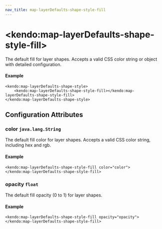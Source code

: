 ```yaml
---
nav_title: map-layerDefaults-shape-style-fill
---
```


# \<kendo:map-layerDefaults-shape-style-fill\>

The default fill for layer shapes.
Accepts a valid CSS color string or object with detailed configuration.

#### Example
    <kendo:map-layerDefaults-shape-style>
        <kendo:map-layerDefaults-shape-style-fill></kendo:map-layerDefaults-shape-style-fill>
    </kendo:map-layerDefaults-shape-style>

## Configuration Attributes

### color `java.lang.String`

The default fill color for layer shapes.
Accepts a valid CSS color string, including hex and rgb.

#### Example
    <kendo:map-layerDefaults-shape-style-fill color="color">
    </kendo:map-layerDefaults-shape-style-fill>

### opacity `float`

The default fill opacity (0 to 1) for layer shapes.

#### Example
    <kendo:map-layerDefaults-shape-style-fill opacity="opacity">
    </kendo:map-layerDefaults-shape-style-fill>

